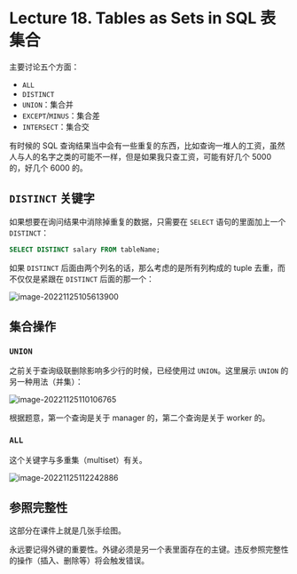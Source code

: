 # Lecture 18. Tables as Sets in SQL 表集合

主要讨论五个方面：

* `ALL`
* `DISTINCT`
* `UNION`：集合并
* `EXCEPT`/`MINUS`：集合差
* `INTERSECT`：集合交

有时候的 SQL 查询结果当中会有一些重复的东西，比如查询一堆人的工资，虽然人与人的名字之类的可能不一样，但是如果我只查工资，可能有好几个 5000 的，好几个 6000 的。

## `DISTINCT` 关键字

如果想要在询问结果中消除掉重复的数据，只需要在 `SELECT` 语句的里面加上一个 `DISTINCT`：

```sql
SELECT DISTINCT salary FROM tableName;
```

如果 `DISTINCT` 后面由两个列名的话，那么考虑的是所有列构成的 tuple 去重，而不仅仅是紧跟在 `DISTINCT` 后面的那一个：

![image-20221125105613900](https://s2.loli.net/2023/03/18/73zUs1eTFQfbyD2.png)

## 集合操作

### `UNION`

之前关于查询级联删除影响多少行的时候，已经使用过 `UNION`。这里展示 `UNION` 的另一种用法（并集）：

![image-20221125110106765](https://s2.loli.net/2023/03/18/ZOaRSFGdBbJhvfX.png)

根据题意，第一个查询是关于 manager 的，第二个查询是关于 worker 的。

### `ALL`

这个关键字与多重集（multiset）有关。

![image-20221125112242886](https://s2.loli.net/2023/03/18/wXog1z8NYhjGVl9.png)

## 参照完整性

这部分在课件上就是几张手绘图。

永远要记得外键的重要性。外键必须是另一个表里面存在的主键。违反参照完整性的操作（插入、删除等）将会触发错误。
